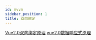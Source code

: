 ```yaml
---
id: mvvm
sidebar_position: 1
title: 双向绑定
---
```


[Vue2.0双向绑定原理](https://www.jianshu.com/p/78b31df97b70)
[vue2.0数据响应式原理](https://juejin.cn/post/6844903597986037768)
